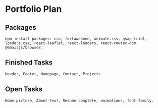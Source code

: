 # Portfolio Plan

## Packages

`npm install packages: cra, fortawesome, animate.css, gsap-trial, loaders.css, react-leaflet, raect-loaders, react-router-dom, @emailjs/browser.`

## Finished Tasks

`Header, Footer, Homepage, Contact, Projects`

## Open Tasks

`Home picture, About-text, Resume complete, animations, font-family.`

